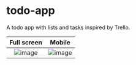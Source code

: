 # todo-app

A todo app with lists and tasks inspired by Trello.

| Full screen | Mobile |
| :---:   | :---: |
| ![image](https://github.com/user-attachments/assets/601d806a-f1f0-4280-a740-a1615fe37bd8) | ![image](https://github.com/user-attachments/assets/07897672-5339-48cd-abd4-27980b7344ae) |
